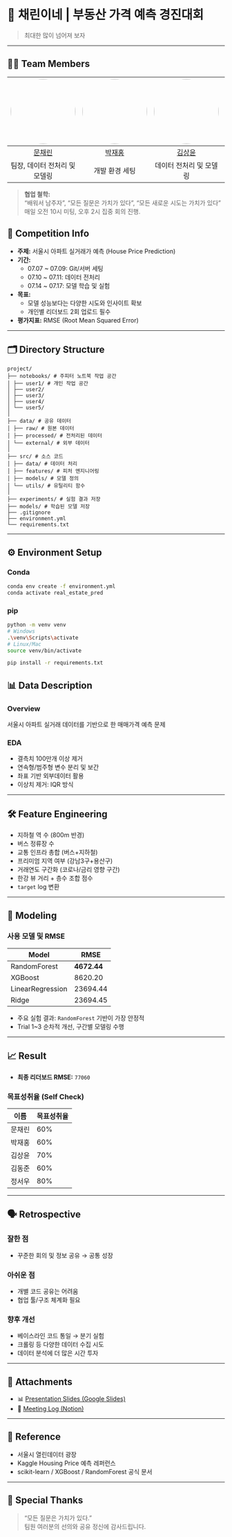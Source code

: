 # 🏡 채린이네 | 부동산 가격 예측 경진대회

> 최대한 많이 넘어져 보자

---

## 🧑‍💻 Team Members

| <img src="https://avatars.githubusercontent.com/u/213385368?v=4" width="150" style="border-radius:50%;"> | <img src="https://avatars.githubusercontent.com/u/66048976?v=4" width="150" style="border-radius:50%;">  | <img src="https://avatars.githubusercontent.com/u/162023876?v=4" width="150" style="border-radius:50%;"> | <img src="https://avatars.githubusercontent.com/u/213417897?v=4" width="150" style="border-radius:50%;"> | <img src="https://avatars.githubusercontent.com/u/213385147?v=4" width="150" style="border-radius:50%;"> |
| :--------------------------------------------------------------: | :--------------------------------------------------------------: | :--------------------------------------------------------------: | :--------------------------------------------------------------: | :--------------------------------------------------------------: |
|            [문채린](https://github.com/CHAERINMOON)             |            [박재홍](https://github.com/woghd8503)             |            [김상윤](https://github.com/94KSY)             |            [김동준](https://github.com/rafiki3816)             |            [정서우](https://github.com/Seowoo-C)             |
|                            팀장, 데이터 전처리 및 모델링                             |                            개발 환경 세팅                             |                            데이터 전처리 및 모델링                             |                            데이터 전처리 및 모델링                             |                            데이터 전처리 및 모델링                             |
> **협업 철학:**  
> “배워서 남주자”, “모든 질문은 가치가 있다”, “모든 새로운 시도는 가치가 있다”  
> 매일 오전 10시 미팅, 오후 2시 집중 회의 진행.

## 📅 Competition Info

- **주제:** 서울시 아파트 실거래가 예측 (House Price Prediction)
- **기간:**  
  - 07.07 ~ 07.09: Git/서버 세팅  
  - 07.10 ~ 07.11: 데이터 전처리  
  - 07.14 ~ 07.17: 모델 학습 및 실험
- **목표:**  
  - 모델 성능보다는 다양한 시도와 인사이트 확보  
  - 개인별 리더보드 2회 업로드 필수
- **평가지표:** RMSE (Root Mean Squared Error)

---

## 🗂️ Directory Structure
```
project/
├── notebooks/ # 주피터 노트북 작업 공간
│ ├── user1/ # 개인 작업 공간
│ ├── user2/
│ ├── user3/
│ ├── user4/
│ └── user5/
│
├── data/ # 공유 데이터
│ ├── raw/ # 원본 데이터
│ ├── processed/ # 전처리된 데이터
│ └── external/ # 외부 데이터
│
├── src/ # 소스 코드
│ ├── data/ # 데이터 처리
│ ├── features/ # 피처 엔지니어링
│ ├── models/ # 모델 정의
│ └── utils/ # 유틸리티 함수
│
├── experiments/ # 실험 결과 저장
├── models/ # 학습된 모델 저장
├── .gitignore
├── environment.yml
└── requirements.txt
```



---

## ⚙️ Environment Setup

### Conda
```bash
conda env create -f environment.yml
conda activate real_estate_pred
```
### pip
```bash
python -m venv venv
# Windows
.\venv\Scripts\activate
# Linux/Mac
source venv/bin/activate

pip install -r requirements.txt
```
## 📊 Data Description

### Overview
서울시 아파트 실거래 데이터를 기반으로 한 매매가격 예측 문제

### EDA
- 결측치 100만개 이상 제거
- 연속형/범주형 변수 분리 및 보간
- 좌표 기반 외부데이터 활용
- 이상치 제거: IQR 방식

---

## 🛠️ Feature Engineering

- 지하철 역 수 (800m 반경)
- 버스 정류장 수
- 교통 인프라 총합 (버스+지하철)
- 프리미엄 지역 여부 (강남3구+용산구)
- 거래연도 구간화 (코로나/금리 영향 구간)
- 한강 뷰 거리 + 층수 조합 점수
- `target` log 변환

---

## 🤖 Modeling

### 사용 모델 및 RMSE

| Model             | RMSE       |
|------------------|------------|
| RandomForest      | **4672.44** |
| XGBoost           | 8620.20    |
| LinearRegression  | 23694.44   |
| Ridge             | 23694.45   |

- 주요 실험 결과: `RandomForest` 기반이 가장 안정적
- Trial 1~3 순차적 개선, 구간별 모델링 수행

---

## 📈 Result

- **최종 리더보드 RMSE:** `77060`

### 목표성취율 (Self Check)
| 이름     | 목표성취율 |
|--------|--------|
| 문채린 | 60%    |
| 박재홍 | 60%    |
| 김상윤 | 70%    |
| 김동준 | 60%    |
| 정서우 | 80%    |

---

## 🗣️ Retrospective

### 잘한 점
- 꾸준한 회의 및 정보 공유 → 공통 성장

### 아쉬운 점
- 개별 코드 공유는 어려움
- 협업 툴/구조 체계화 필요

### 향후 개선
- 베이스라인 코드 통일 → 분기 실험
- 크롤링 등 다양한 데이터 수집 시도
- 데이터 분석에 더 많은 시간 투자

---

## 📎 Attachments

- 📊 [Presentation Slides (Google Slides)](https://docs.google.com/presentation/d/1goCK9XeZ8y0_F8VlcFVUV3L5twD3pttG/edit?slide=id.p35#slide=id.p35)
- 📒 [Meeting Log (Notion)](https://www.notion.so/21d40cb3731d819e8f6acab053dfcf3c?v=21d40cb3731d81508fdb000ca3e68674)

---

## 🔗 Reference

- 서울시 열린데이터 광장  
- Kaggle Housing Price 예측 레퍼런스  
- scikit-learn / XGBoost / RandomForest 공식 문서  

---

## 🙏 Special Thanks

> “모든 질문은 가치가 있다.”  
> 팀원 여러분의 선의와 공유 정신에 감사드립니다.
